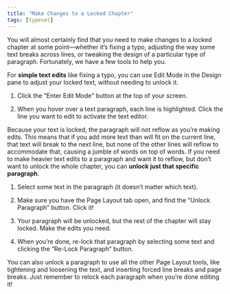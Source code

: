 ```yaml
---
title: "Make Changes to a Locked Chapter"
tags: [typeset]
---
```

 
<html><body><section data-type="chapter" class="hsecchapter" data-hederis-type="hsecchapter" id="locked-changes" data-pi-attrs="id: locked-changes; data-tags: typeset;" role="doc-chapter" data-tags="typeset" data-author-name=" " data-book-title=" " title="Make Changes to a Locked Chapter"><p class="hblkp" data-hederis-type="hblkp" id="plxRzvZ9z">You will almost certainly find that you need to make changes to a locked chapter at some point&#8212;whether it&#8217;s fixing a typo, adjusting the way some text breaks across lines, or tweaking the design of a particular type of paragraph. Fortunately, we have a few tools to help you.</p><p class="hblkp" data-hederis-type="hblkp" id="pSH5yC8tH">For <strong data-hederis-type="hspanstrong" id="pOx9reZva">simple text edits</strong> like fixing a typo, you can use Edit Mode in the Design pane to adjust your locked text, without needing to unlock it. </p><ol class="hwprnumlist" data-hederis-type="hwprnumlist" id="pDTXqItoC"><li class="hblkoli" data-hederis-type="hblkoli" id="liTb0mPJIM"><p class="hblkoli" data-hederis-type="hblklip" id="pFTSF9svT">Click the &#8220;Enter Edit Mode&#8221; button at the top of your screen.</p></li><li class="hblkoli" data-hederis-type="hblkoli" id="lioqBNYJnN"><p class="hblkoli" data-hederis-type="hblklip" id="pXe8NbuPc">When you hover over a text paragraph, each line is highlighted. Click the line you want to edit to activate the text editor.</p></li></ol><p class="hblkp" data-hederis-type="hblkp" id="p2H7bjKEF">Because your text is locked, the paragraph will not reflow as you&#8217;re making edits. This means that if you add more text than will fit on the current line, that text will break to the next line, but none of the other lines will reflow to accommodate that, causing a jumble of words on top of words. If you need to make heavier text edits to a paragraph and want it to reflow, but don&#8217;t want to unlock the whole chapter, you can <strong class="hspanstrong" data-hederis-type="hspanstrong" id="psGUxyDf1">unlock just that specific paragraph</strong>.</p><ol class="hwprnumlist" data-hederis-type="hwprnumlist" id="priKRuUzo"><li class="hblkoli" data-hederis-type="hblkoli" id="licGM7btWb"><p class="hblkoli" data-hederis-type="hblklip" id="pJMKpAyc8">Select some text in the paragraph (it doesn&#8217;t matter which text).</p></li><li class="hblkoli" data-hederis-type="hblkoli" id="liaNZhhp3l"><p class="hblkoli" data-hederis-type="hblklip" id="pJ6yd23w3">Make sure you have the Page Layout tab open, and find the &#8220;Unlock Paragraph&#8221; button. Click it!</p></li><li class="hblkoli" data-hederis-type="hblkoli" id="liAEvqN8s3"><p class="hblkoli" data-hederis-type="hblklip" id="p8Q0j71TY">Your paragraph will be unlocked, but the rest of the chapter will stay locked. Make the edits you need.</p></li><li class="hblkoli" data-hederis-type="hblkoli" id="liLCORnyOh"><p class="hblkoli" data-hederis-type="hblklip" id="po0nZ1VPK">When you&#8217;re done, re-lock that paragraph by selecting some text and clicking the &#8220;Re-Lock Paragraph&#8221; button.</p></li></ol><p class="hblkp" data-hederis-type="hblkp" id="pnGo0UD9A">You can also unlock a paragraph to use all the other Page Layout tools, like tightening and loosening the text, and inserting forced line breaks and page breaks. Just remember to relock each paragraph when you&#8217;re done editing it!</p></section></body></html>
